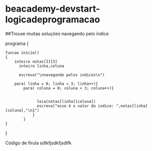 # beacademy-devstart-logicadeprogramacao

##Trouxe muitas soluções navegando pelo indice

programa
{
	
	funcao inicio()
	{
		inteiro notas[3][3]
          inteiro linha,coluna

          escreva("\nnavegando pelos indices\n")
          
		para( linha = 0; linha < 3; linha++){
			para( coluna = 0; coluna < 3; coluna++){
				  
				  
				  leia(notas[linha][coluna])
				  escreva("esse é o valor do indice: ",notas[linha][coluna],"\n1")
				}
			}
	}
}

Código de firula sdlkfjsdkfjsdlfk